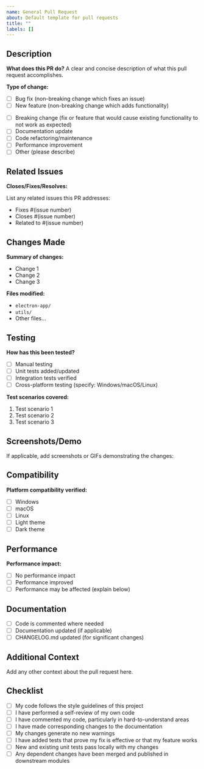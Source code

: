 ```yaml
---
name: General Pull Request
about: Default template for pull requests
title: ""
labels: []
---
```


## Description

**What does this PR do?**
A clear and concise description of what this pull request accomplishes.

**Type of change:**

- [ ] Bug fix (non-breaking change which fixes an issue)
- [ ] New feature (non-breaking change which adds functionality)
<!-- markdownlint-disable MD013 -->
- [ ] Breaking change (fix or feature that would cause existing functionality to not work as expected)
- [ ] Documentation update
- [ ] Code refactoring/maintenance
- [ ] Performance improvement
- [ ] Other (please describe)

## Related Issues

**Closes/Fixes/Resolves:**

List any related issues this PR addresses:

- Fixes #(issue number)
- Closes #(issue number)
- Related to #(issue number)

## Changes Made

**Summary of changes:**

- Change 1
- Change 2
- Change 3

**Files modified:**

- `electron-app/`
- `utils/`
- Other files...

## Testing

**How has this been tested?**

- [ ] Manual testing
- [ ] Unit tests added/updated
- [ ] Integration tests verified
- [ ] Cross-platform testing (specify: Windows/macOS/Linux)

**Test scenarios covered:**

1. Test scenario 1
2. Test scenario 2
3. Test scenario 3

## Screenshots/Demo

If applicable, add screenshots or GIFs demonstrating the changes:

## Compatibility

**Platform compatibility verified:**

- [ ] Windows
- [ ] macOS
- [ ] Linux
- [ ] Light theme
- [ ] Dark theme

## Performance

**Performance impact:**

- [ ] No performance impact
- [ ] Performance improved
- [ ] Performance may be affected (explain below)

## Documentation

- [ ] Code is commented where needed
- [ ] Documentation updated (if applicable)
- [ ] CHANGELOG.md updated (for significant changes)

## Additional Context

Add any other context about the pull request here.

## Checklist

- [ ] My code follows the style guidelines of this project
- [ ] I have performed a self-review of my own code
- [ ] I have commented my code, particularly in hard-to-understand areas
- [ ] I have made corresponding changes to the documentation
- [ ] My changes generate no new warnings
- [ ] I have added tests that prove my fix is effective or that my feature works
- [ ] New and existing unit tests pass locally with my changes
- [ ] Any dependent changes have been merged and published in downstream modules
